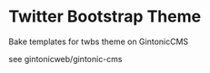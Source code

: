 # Twitter Bootstrap Theme

Bake templates for twbs theme on GintonicCMS

see gintonicweb/gintonic-cms
